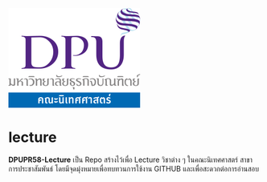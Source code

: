 ![alt text](https://raw.githubusercontent.com/iLek2428/DPUPR58-Lecture/master/Images/logo.png "DPU Commart")

lecture
=======

**DPUPR58-Lecture** เป็น Repo สร้างไว้เพื่อ Lecture วิชาต่าง ๆ ในคณะนิเทศศาสตร์ สาขาการประชาสัมพันธ์ โดยมีจุดมุ่งหมายเพื่อทบทวนการใช้งาน GITHUB และเพื่อสะดวกต่อการอ่านสอบ